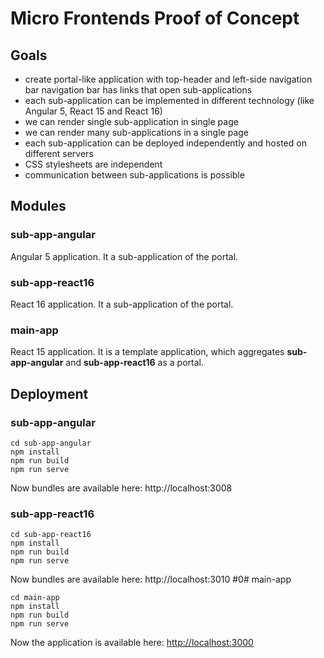 # Micro Frontends Proof of Concept 

## Goals
* create portal-like application with top-header and left-side navigation bar
navigation bar has links that open sub-applications
* each sub-application can be implemented in different technology (like Angular 5, React 15 and React 16)
* we can render single sub-application in single page
* we can render many sub-applications in a single page
* each sub-application can be deployed independently and hosted on different servers
* CSS stylesheets are independent
* communication between sub-applications is possible


## Modules

### sub-app-angular    
Angular 5 application. It a sub-application of the portal.
    
### sub-app-react16
React 16 application. It a sub-application of the portal.

### main-app
 React 15 application. It is a template application, which aggregates **sub-app-angular** and **sub-app-react16** as a portal.

## Deployment
### sub-app-angular
~~~~
cd sub-app-angular
npm install
npm run build
npm run serve
~~~~
Now bundles are available here: http://localhost:3008
### sub-app-react16
~~~~
cd sub-app-react16
npm install
npm run build
npm run serve
~~~~
Now bundles are available here: http://localhost:3010
#0# main-app
~~~~
cd main-app
npm install
npm run build
npm run serve
~~~~
Now the application is available here: [http://localhost:3000](http://localhost:3000)
